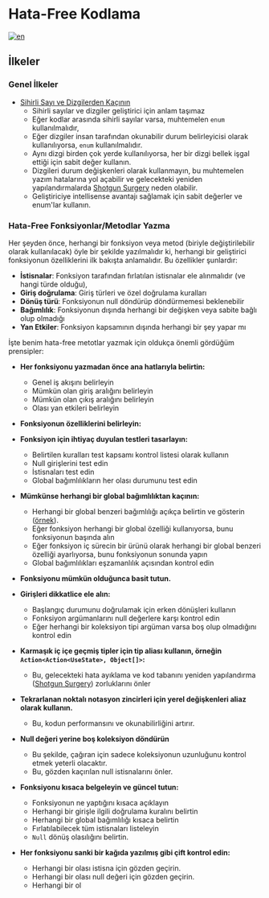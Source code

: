 # Hata-Free Kodlama
[![en](https://img.shields.io/badge/lang-en-red.svg)](https://github.com/jonatasemidio/multilanguage-readme-pattern/blob/master/README.md)

## İlkeler

### Genel İlkeler

- [Sihirli Sayı ve Dizgilerden Kaçının](#1-sihirli-literal-lardan-ka%C3%A7%C4%B1n%C4%B1n)
  - Sihirli sayılar ve dizgiler geliştirici için anlam taşımaz
  - Eğer kodlar arasında sihirli sayılar varsa, muhtemelen `enum` kullanılmalıdır,
  - Eğer dizgiler insan tarafından okunabilir durum belirleyicisi olarak kullanılıyorsa, `enum` kullanılmalıdır.
  - Aynı dizgi birden çok yerde kullanılıyorsa, her bir dizgi bellek işgal ettiği için sabit değer kullanın.
  - Dizgileri durum değişkenleri olarak kullanmayın, bu muhtemelen yazım hatalarına yol açabilir ve gelecekteki yeniden yapılandırmalarda [Shotgun Surgery](https://refactoring.guru/smells/shotgun-surgery) neden olabilir.
  - Geliştiriciye intellisense avantajı sağlamak için sabit değerler ve enum'lar kullanın.

### Hata-Free Fonksiyonlar/Metodlar Yazma 
Her şeyden önce, herhangi bir fonksiyon veya metod (biriyle değiştirilebilir olarak kullanılacak) öyle bir şekilde yazılmalıdır ki, herhangi bir geliştirici fonksiyonun özelliklerini ilk bakışta anlamalıdır. Bu özellikler şunlardır:
- **İstisnalar**: Fonksiyon tarafından fırlatılan istisnalar ele alınmalıdır (ve hangi türde olduğu),
- **Giriş doğrulama**: Giriş türleri ve özel doğrulama kuralları
- **Dönüş türü**: Fonksiyonun null döndürüp döndürmemesi beklenebilir
- **Bağımlılık**: Fonksiyonun dışında herhangi bir değişken veya sabite bağlı olup olmadığı
- **Yan Etkiler**: Fonksiyon kapsamının dışında herhangi bir şey yapar mı

İşte benim hata-free metotlar yazmak için oldukça önemli gördüğüm prensipler:

- **Her fonksiyonu yazmadan önce ana hatlarıyla belirtin:**

  - Genel iş akışını belirleyin
  - Mümkün olan giriş aralığını belirleyin
  - Mümkün olan çıkış aralığını belirleyin
  - Olası yan etkileri belirleyin

- **Fonksiyonun özelliklerini belirleyin:**

- **Fonksiyon için ihtiyaç duyulan testleri tasarlayın:**
  
  - Belirtilen kuralları test kapsamı kontrol listesi olarak kullanın
  - Null girişlerini test edin
  - İstisnaları test edin
  - Global bağımlılıkların her olası durumunu test edin
  
- **Mümkünse herhangi bir global bağımlılıktan kaçının:**
  
  - Herhangi bir global benzeri bağımlılığı açıkça belirtin ve gösterin ([örnek](#side-effects-dok%C3%BCmantasyonu)).
  - Eğer fonksiyon herhangi bir global özelliği kullanıyorsa, bunu fonksiyonun başında alın
  - Eğer fonksiyon iç sürecin bir ürünü olarak herhangi bir global benzeri özelliği ayarlıyorsa, bunu fonksiyonun sonunda yapın
  - Global bağımlılıkları eşzamanlılık açısından kontrol edin
    
- **Fonksiyonu mümkün olduğunca basit tutun.**
  
- **Girişleri dikkatlice ele alın:**
  
  - Başlangıç durumunu doğrulamak için erken dönüşleri kullanın
  - Fonksiyon argümanlarını null değerlere karşı kontrol edin
  - Eğer herhangi bir koleksiyon tipi argüman varsa boş olup olmadığını kontrol edin
  
- **Karmaşık iç içe geçmiş tipler için tip aliası kullanın, örneğin `Action<Action<UseState>, Object[]>`:**
  
  - Bu, gelecekteki hata ayıklama ve kod tabanını yeniden yapılandırma ([Shotgun Surgery](https://refactoring.guru/smells/shotgun-surgery)) zorluklarını önler

- **Tekrarlanan noktalı notasyon zincirleri için yerel değişkenleri aliaz olarak kullanın.**

  - Bu, kodun performansını ve okunabilirliğini artırır.
 
- **Null değeri yerine boş koleksiyon döndürün**
  
  - Bu şekilde, çağıran için sadece koleksiyonun uzunluğunu kontrol etmek yeterli olacaktır.
  - Bu, gözden kaçırılan null istisnalarını önler.

- **Fonksiyonu kısaca belgeleyin ve güncel tutun:**
  
  - Fonksiyonun ne yaptığını kısaca açıklayın
  - Herhangi bir girişle ilgili doğrulama kuralını belirtin
  - Herhangi bir global bağımlılığı kısaca belirtin
  - Fırlatılabilecek tüm istisnaları listeleyin
  - `Null` dönüş olasılığını belirtin.
    
- **Her fonksiyonu sanki bir kağıda yazılmış gibi çift kontrol edin:**
  
  - Herhangi bir olası istisna için gözden geçirin.
  - Herhangi bir olası null değeri için gözden geçirin.
  - Herhangi bir ol
